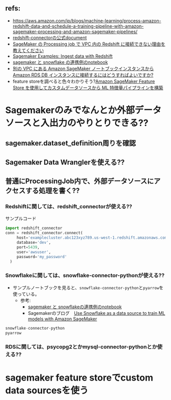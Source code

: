 ## refs:

- https://aws.amazon.com/jp/blogs/machine-learning/process-amazon-redshift-data-and-schedule-a-training-pipeline-with-amazon-sagemaker-processing-and-amazon-sagemaker-pipelines/
- [redshift-connectorの公式document](https://docs.aws.amazon.com/ja_jp/redshift/latest/mgmt/python-connect-examples.html)
- [SageMaker の Processing job で VPC 内の Redshift に接続できない理由を教えてください](https://dev.classmethod.jp/articles/tsnote-how-to-connect-to-redshift-with-sagemaker-processing-job/)
- [Sagemaker Examples: Ingest data with Redshift](https://sagemaker-examples.readthedocs.io/en/latest/ingest_data/ingest-with-aws-services/ingest_data_with_Redshift.html)
- [sagemaker と snowflake の連携例のnotebook](https://github.com/aws-samples/amazon-sagemaker-w-snowflake-as-datasource/blob/main/snowflake-load-dataset.ipynb)
- [別の VPC にある Amazon SageMaker ノートブックインスタンスから Amazon RDS DB インスタンスに接続するにはどうすればよいですか?](https://repost.aws/ja/knowledge-center/sagemaker-connect-rds-db-different-vpc)
- feature storeを調べると色々わかりそう?[Amazon SageMaker Feature Store を使用してカスタムデータソースから ML 特徴量パイプラインを構築](https://aws.amazon.com/jp/about-aws/whats-new/2023/10/build-ml-feature-pipelines-custom-data-sources-amazon-sagemaker-feature-store/)

# Sagemakerのみでなんとか外部データソースと入出力のやりとりできる??

## sagemaker.dataset_definition周りを確認


## Sagemaker Data Wranglerを使える??

## 普通にProcessingJob内で、外部データソースにアクセスする処理を書く??

### Redshiftに関しては、redshift_connectorが使える??

サンプルコード

```python
import redshift_connector
conn = redshift_connector.connect(
     host='examplecluster.abc123xyz789.us-west-1.redshift.amazonaws.com',
     database='dev',
     port=5439,
     user='awsuser',
     password='my_password'
  )
```

### Snowflakeに関しては、snowflake-connector-pythonが使える??

- サンプルノートブックを見ると、`snowflake-connector-python`と`pyarrow`を使っている。
  - 参考:
    - [sagemaker と snowflakeの連携例のnotebook](https://github.com/aws-samples/amazon-sagemaker-w-snowflake-as-datasource/blob/main/snowflake-load-dataset.ipynb)
    - Sagemakerのブログ　[Use Snowflake as a data source to train ML models with Amazon SageMaker](https://aws.amazon.com/jp/blogs/machine-learning/use-snowflake-as-a-data-source-to-train-ml-models-with-amazon-sagemaker/)

```python
snowflake-connector-python
pyarrow
```

### RDSに関しては、psycopg2とかmysql-connector-pythonとか使える??

# sagemaker feature storeでcustom data sourcesを使う

